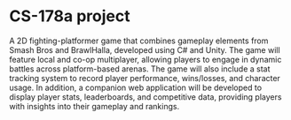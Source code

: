 # CS-178a project
A 2D fighting-platformer game that combines gameplay elements from Smash Bros and BrawlHalla, developed using C# and Unity.
The game will feature local and co-op multiplayer, allowing players to engage in dynamic battles across platform-based arenas.
The game will also include a stat tracking system to record player performance, wins/losses, and character usage.
In addition, a companion web application will be developed to display player stats, leaderboards, and competitive data, providing players with insights into their gameplay and rankings.